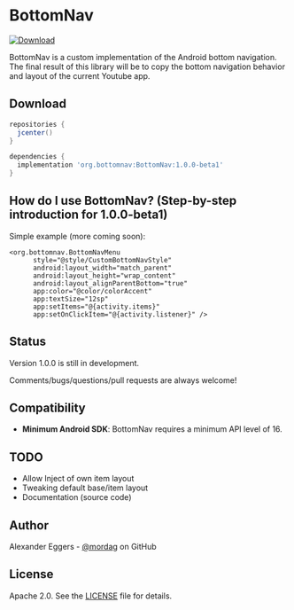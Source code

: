 BottomNav
=====

[![Download](https://api.bintray.com/packages/mordag/android/bottomnav/images/download.svg) ](https://bintray.com/mordag/android/bottomnav/_latestVersion)

BottomNav is a custom implementation of the Android bottom navigation. The final result of this library will be to copy the bottom navigation behavior and layout of the current Youtube app.

Download
--------
```gradle
repositories {
  jcenter()
}

dependencies {
  implementation 'org.bottomnav:BottomNav:1.0.0-beta1'
}
```

How do I use BottomNav? (Step-by-step introduction for 1.0.0-beta1)
-------------------
Simple example (more coming soon):
```
<org.bottomnav.BottomNavMenu
      style="@style/CustomBottomNavStyle"
      android:layout_width="match_parent"
      android:layout_height="wrap_content"
      android:layout_alignParentBottom="true"
      app:color="@color/colorAccent"
      app:textSize="12sp"
      app:setItems="@{activity.items}"
      app:setOnClickItem="@{activity.listener}" />
```

Status
------
Version 1.0.0 is still in development.

Comments/bugs/questions/pull requests are always welcome!

Compatibility
-------------

 * **Minimum Android SDK**: BottomNav requires a minimum API level of 16.
 
TODO
-------------
* Allow Inject of own item layout
* Tweaking default base/item layout
* Documentation (source code)

Author
------
Alexander Eggers - [@mordag][2] on GitHub

License
-------
Apache 2.0. See the [LICENSE][1] file for details.


[1]: https://github.com/Mordag/bottomnav/blob/master/LICENSE
[2]: https://github.com/Mordag
